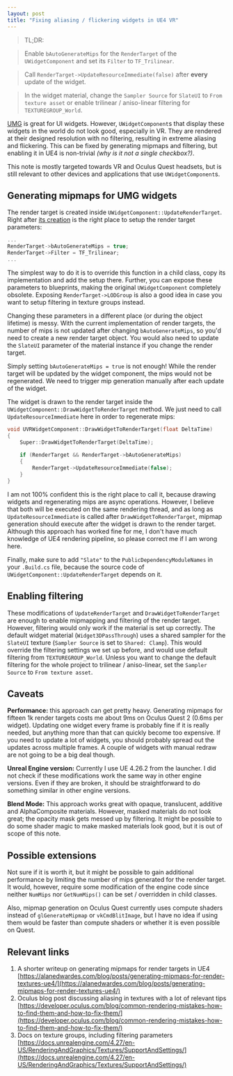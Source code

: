 ```yaml
---
layout: post
title: "Fixing aliasing / flickering widgets in UE4 VR"
---
```

> TL;DR:

> Enable `bAutoGenerateMips` for the `RenderTarget` of the `UWidgetComponent` and set its `Filter` to `TF_Trilinear`.

> Call `RenderTarget->UpdateResourceImmediate(false)` after **every** update of the widget.

> In the widget material, change the `Sampler Source` for `SlateUI` to `From texture asset` or enable trilinear / aniso-linear filtering for `TEXTUREGROUP_World`.

[UMG](https://docs.unrealengine.com/4.27/en-US/InteractiveExperiences/UMG/) is great for UI widgets.
However, `UWidgetComponent`&#x200B;s that display these widgets in the world do not look good, especially in VR.
They are rendered at their designed resolution with no filtering, resulting in extreme aliasing and flickering.
This can be fixed by generating mipmaps and filtering, but enabling it in UE4 is non-trivial *(why is it not a single checkbox?)*.

This note is mostly targeted towards VR and Oculus Quest headsets, but is still relevant to other devices and applications that use `UWidgetComponent`&#x200B;s.

<!-- TODO: GIF THAT SHOWS BEFORE VS AFTER -->

## Generating mipmaps for UMG widgets
The render target is created inside `UWidgetComponent::UpdateRenderTarget`.
Right after [its creation](https://github.com/EpicGames/UnrealEngine/blob/4.26/Engine/Source/Runtime/UMG/Private/Components/WidgetComponent.cpp#L1696) is the right place to setup the render target parameters:

```cpp
...
RenderTarget->bAutoGenerateMips = true;
RenderTarget->Filter = TF_Trilinear;
...
```

The simplest way to do it is to override this function in a child class, copy its implementation and add the setup there.
Further, you can expose these parameters to blueprints, making the original `UWidgetComponent` completely obsolete.
Exposing `RenderTarget->LODGroup` is also a good idea in case you want to setup filtering in texture groups instead.

Changing these parameters in a different place (or during the object lifetime) is messy.
With the current implementation of render targets, the number of mips is not updated after changing `bAutoGenerateMips`, so you'd need to create a new render target object.
You would also need to update the `SlateUI` parameter of the material instance if you change the render target.

Simply setting `bAutoGenerateMips = true` is not enough!
While the render target will be updated by the widget component, the mips would not be regenerated.
We need to trigger mip generation manually after each update of the widget.

The widget is drawn to the render target inside the `UWidgetComponent::DrawWidgetToRenderTarget` method.
We just need to call `UpdateResourceImmediate` here in order to regenerate mips:

```cpp
void UVRWidgetComponent::DrawWidgetToRenderTarget(float DeltaTime)
{
	Super::DrawWidgetToRenderTarget(DeltaTime);
	
	if (RenderTarget && RenderTarget->bAutoGenerateMips)
	{
		RenderTarget->UpdateResourceImmediate(false);
	}
}
```

I am not 100% confident this is the right place to call it, because drawing widgets and regenerating mips are async operations.
However, I believe that both will be executed on the same rendering thread, and as long as `UpdateResourceImmediate` is called after `DrawWidgetToRenderTarget`, mipmap generation should execute after the widget is drawn to the render target.
Although this approach has worked fine for me, I don't have much knowledge of UE4 rendering pipeline, so please correct me if I am wrong here.

Finally, make sure to add `"Slate"` to the `PublicDependencyModuleNames` in your `.Build.cs` file, because the source code of `UWidgetComponent::UpdateRenderTarget` depends on it.

## Enabling filtering
These modifications of `UpdateRenderTarget` and `DrawWidgetToRenderTarget` are enough to enable mipmapping and filtering of the render target.
However, filtering would only work if the material is set up correctly.
The default widget material (`Widget3DPassThrough`) uses a shared sampler for the `SlateUI` texture (`Sampler Source` is set to `Shared: Clamp`).
This would override the filtering settings we set up before, and would use default filtering from `TEXTUREGROUP_World`.
Unless you want to change the default filtering for the whole project to trilinear / aniso-linear, set the `Sampler Source` to `From texture asset`.

## Caveats
**Performance:** this approach can get pretty heavy.
Generating mipmaps for fifteen 1k render targets costs me about 9ms on Oculus Quest 2 (0.6ms per widget).
Updating one widget every frame is probably fine if it is really needed, but anything more than that can quickly become too expensive.
If you need to update a lot of widgets, you should probably spread out the updates across multiple frames.
A couple of widgets with manual redraw are not going to be a big deal though.

**Unreal Engine version:** Currently I use UE 4.26.2 from the launcher.
I did not check if these modifications work the same way in other engine versions.
Even if they are broken, it should be straightforward to do something similar in other engine versions.

**Blend Mode:** This approach works great with opaque, translucent, additive and AlphaComposite materials.
However, masked materials do not look great; the opacity mask gets messed up by filtering.
It might be possible to do some shader magic to make masked materials look good, but it is out of scope of this note.

<!-- TODO: GIFS WITH DIFFERENT FILTERING -->

<!-- TODO: GIFS WITH DIFFERENT BLEND MODES -->

## Possible extensions
Not sure if it is worth it, but it might be possible to gain additional performance by limiting the number of mips generated for the render target.
It would, however, require some modification of the engine code since neither `NumMips` nor `GetNumMips()` can be set / overridden in child classes.

Also, mipmap generation on Oculus Quest currently uses compute shaders instead of `glGenerateMipmap` or `vkCmdBlitImage`, but I have no idea if using them would be faster than compute shaders or whether it is even possible on Quest.

## Relevant links
1. A shorter writeup on generating mipmaps for render targets in UE4 [https://alanedwardes.com/blog/posts/generating-mipmaps-for-render-textures-ue4/](https://alanedwardes.com/blog/posts/generating-mipmaps-for-render-textures-ue4/)
1. Oculus blog post discussing aliasing in textures with a lot of relevant tips [https://developer.oculus.com/blog/common-rendering-mistakes-how-to-find-them-and-how-to-fix-them/](https://developer.oculus.com/blog/common-rendering-mistakes-how-to-find-them-and-how-to-fix-them/)
1. Docs on texture groups, including filtering parameters [https://docs.unrealengine.com/4.27/en-US/RenderingAndGraphics/Textures/SupportAndSettings/](https://docs.unrealengine.com/4.27/en-US/RenderingAndGraphics/Textures/SupportAndSettings/)